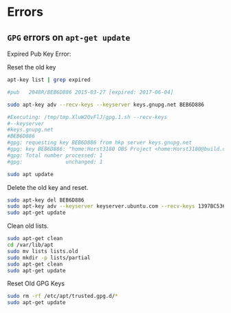# Errors


## `GPG` errors on `apt-get update`

Expired Pub Key Error:

Reset the old key
```sh
apt-key list | grep expired

#pub   2048R/BEB6D886 2015-03-27 [expired: 2017-06-04]

sudo apt-key adv --recv-keys --keyserver keys.gnupg.net BEB6D886

#Executing: /tmp/tmp.XluW2QvFlJ/gpg.1.sh --recv-keys
#--keyserver
#keys.gnupg.net
#BEB6D886
#gpg: requesting key BEB6D886 from hkp server keys.gnupg.net
#gpg: key BEB6D886: "home:Horst3180 OBS Project <home:Horst3180@build.opensuse.org>" not changed
#gpg: Total number processed: 1
#gpg:              unchanged: 1

sudo apt update
```

Delete the old key and reset.
```sh
sudo apt-key del BEB6D886
sudo apt-key adv --keyserver keyserver.ubuntu.com --recv-keys 1397BC53640DB551
sudo apt-get update
```

Clean old lists.
```sh
sudo apt-get clean
cd /var/lib/apt
sudo mv lists lists.old
sudo mkdir -p lists/partial
sudo apt-get clean
sudo apt-get update
```


Reset Old GPG Keys
```sh
sudo rm -rf /etc/apt/trusted.gpg.d/*
sudo apt-get update
```
